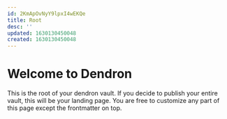 ```yaml
---
id: 2KmApOvNyY9lpxI4wEKQe
title: Root
desc: ''
updated: 1630130450048
created: 1630130450048
---
```

# Welcome to Dendron

This is the root of your dendron vault. If you decide to publish your entire vault, this will be your landing page. You are free to customize any part of this page except the frontmatter on top. 
